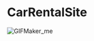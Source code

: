 # CarRentalSite


![GIFMaker_me](https://github.com/iremsndkc/CarRentalSite/assets/128176615/2d1c76dd-803a-482f-a4de-23c0518c80a0)
